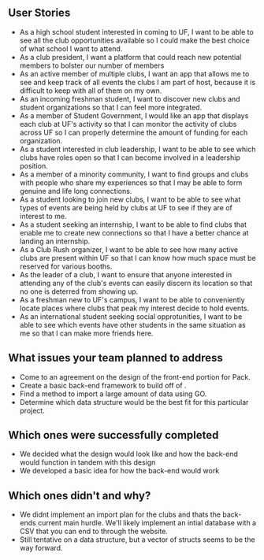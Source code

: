 ## User Stories

* As a high school student interested in coming to UF, I want to be able to see all the club opportunities available so I could make the best choice of what school I want to attend.
* As a club president, I want a platform that could reach new potential members to bolster our number of members
* As an active member of multiple clubs, I want an app  that allows me to see and keep track of all events the clubs I am part of host, because it is difficult to keep with all of them on my own.
* As an incoming freshman student, I want to discover new clubs and student organizations so that I can feel more integrated.
* As a member of Student Government, I would like an app that displays each club at UF's activity so that  I can monitor the activity of clubs across UF so I can properly determine the amount of funding for each organization.
* As a student interested in club leadership, I want to be able to see which clubs have roles open so that I can become involved in a leadership position. 
* As a member of a minority community, I want to find groups and clubs with people who share my experiences so that I may be able to form genuine and life long connections.
* As a student looking to join new clubs, I want to be able to see what types of events are being held by clubs at UF to see if they are of interest to me.
* As a student seeking an internship, I want to be able to find clubs that enable me to create new connections so that I have a better chance at landing an internship.
* As a Club Rush organizer, I want to be able to see how many active clubs are present within UF so that I can know how much space must be reserved for various booths.
* As the leader of a club, I want to ensure that anyone interested in attending any of the club's events can easily discern its location so that no one is deterred from showing up.
* As a freshman new to UF's campus, I want to be able to conveniently locate places where clubs that peak my interest decide to hold events.
* As an international student seeking social opprotunities, I want to be able to see which events have other students in the same situation as me so that I can make more friends here.

## What issues your team planned to address
* Come to an agreement on the design of the front-end portion for Pack.
* Create a basic back-end framework to build off of .
* Find a method to import a large amount of data using GO.
* Determine which data structure would be the best fit for this particular project.
## Which ones were successfully completed
* We decided what the design would look like and how the back-end would function in tandem with this design
* We developed a basic idea for how the back-end would work
## Which ones didn't and why?
* We didnt implement an import plan for the clubs and thats the back-ends current main hurdle. We'll likely implement an intial database with a CSV that you can end to through the website.
* Still tentative on a data structure, but a vector of structs seems to be the way forward.

